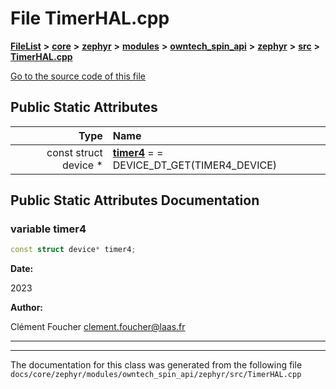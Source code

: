 

# File TimerHAL.cpp



[**FileList**](files.md) **>** [**core**](dir_771164b9325b04f1442f7a3ffa8ecb89.md) **>** [**zephyr**](dir_09002e7ce91f09aeb040dfd1861a47f4.md) **>** [**modules**](dir_6d0fb8ab814c517e7f155fb837e32f72.md) **>** [**owntech\_spin\_api**](dir_87330bcbf7fe698536ea5946c1b90585.md) **>** [**zephyr**](dir_83abe2f3de580445b50d57f614c989e1.md) **>** [**src**](dir_b0a9bfd1c37d418dc07d30cb79a776da.md) **>** [**TimerHAL.cpp**](TimerHAL_8cpp.md)

[Go to the source code of this file](TimerHAL_8cpp_source.md)


























## Public Static Attributes

| Type | Name |
| ---: | :--- |
|  const struct device \* | [**timer4**](#variable-timer4)   = = DEVICE\_DT\_GET(TIMER4\_DEVICE)<br> |










































## Public Static Attributes Documentation




### variable timer4 

```C++
const struct device* timer4;
```





**Date:**

2023 




**Author:**

Clément Foucher [clement.foucher@laas.fr](mailto:clement.foucher@laas.fr) 





        

<hr>

------------------------------
The documentation for this class was generated from the following file `docs/core/zephyr/modules/owntech_spin_api/zephyr/src/TimerHAL.cpp`

